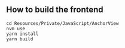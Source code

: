 ## How to build the frontend
```
cd Resources/Private/JavaScript/AnchorView
nvm use
yarn install
yarn build
```
